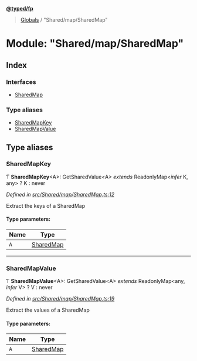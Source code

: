**[@typed/fp](../README.md)**

> [Globals](../globals.md) / "Shared/map/SharedMap"

# Module: "Shared/map/SharedMap"

## Index

### Interfaces

* [SharedMap](../interfaces/_shared_map_sharedmap_.sharedmap.md)

### Type aliases

* [SharedMapKey](_shared_map_sharedmap_.md#sharedmapkey)
* [SharedMapValue](_shared_map_sharedmap_.md#sharedmapvalue)

## Type aliases

### SharedMapKey

Ƭ  **SharedMapKey**\<A>: GetSharedValue\<A> *extends* ReadonlyMap\<*infer* K, any> ? K : never

*Defined in [src/Shared/map/SharedMap.ts:12](https://github.com/TylorS/typed-fp/blob/ac98ca1/src/Shared/map/SharedMap.ts#L12)*

Extract the keys of a SharedMap

#### Type parameters:

Name | Type |
------ | ------ |
`A` | [SharedMap](../interfaces/_shared_map_sharedmap_.sharedmap.md) |

___

### SharedMapValue

Ƭ  **SharedMapValue**\<A>: GetSharedValue\<A> *extends* ReadonlyMap\<any, *infer* V> ? V : never

*Defined in [src/Shared/map/SharedMap.ts:19](https://github.com/TylorS/typed-fp/blob/ac98ca1/src/Shared/map/SharedMap.ts#L19)*

Extract the values of a SharedMap

#### Type parameters:

Name | Type |
------ | ------ |
`A` | [SharedMap](../interfaces/_shared_map_sharedmap_.sharedmap.md) |
